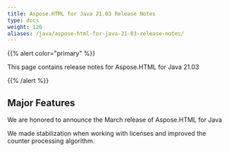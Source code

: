```yaml
---
title: Aspose.HTML for Java 21.03 Release Notes
type: docs
weight: 120
aliases: /java/aspose-html-for-java-21-03-release-notes/
---
```


{{% alert color="primary" %}}

This page contains release notes for 
Aspose.HTML for Java 21.03

{{% /alert %}}
## **Major Features** ##
We are honored to announce 
the March release of Aspose.HTML for Java

We made stabilization when working 
with licenses and improved the counter 
processing algorithm.